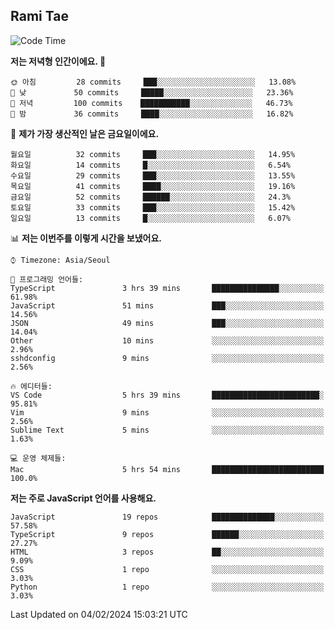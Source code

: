 ## Rami Tae

<!--START_SECTION:waka-->
![Code Time](http://img.shields.io/badge/Code%20Time-1%2C357%20hrs%2058%20mins-blue)

**저는 저녁형 인간이에요. 🦉** 

```text
🌞 아침         28 commits     ███░░░░░░░░░░░░░░░░░░░░░░   13.08% 
🌆 낮　         50 commits     █████░░░░░░░░░░░░░░░░░░░░   23.36% 
🌃 저녁         100 commits    ███████████░░░░░░░░░░░░░░   46.73% 
🌙 밤　         36 commits     ████░░░░░░░░░░░░░░░░░░░░░   16.82%

```
📅 **제가 가장 생산적인 날은 금요일이에요.** 

```text
월요일          32 commits     ███░░░░░░░░░░░░░░░░░░░░░░   14.95% 
화요일          14 commits     █░░░░░░░░░░░░░░░░░░░░░░░░   6.54% 
수요일          29 commits     ███░░░░░░░░░░░░░░░░░░░░░░   13.55% 
목요일          41 commits     ████░░░░░░░░░░░░░░░░░░░░░   19.16% 
금요일          52 commits     ██████░░░░░░░░░░░░░░░░░░░   24.3% 
토요일          33 commits     ███░░░░░░░░░░░░░░░░░░░░░░   15.42% 
일요일          13 commits     █░░░░░░░░░░░░░░░░░░░░░░░░   6.07%

```


📊 **저는 이번주를 이렇게 시간을 보냈어요.** 

```text
⌚︎ Timezone: Asia/Seoul

💬 프로그래밍 언어들: 
TypeScript               3 hrs 39 mins       ███████████████░░░░░░░░░░   61.98% 
JavaScript               51 mins             ███░░░░░░░░░░░░░░░░░░░░░░   14.56% 
JSON                     49 mins             ███░░░░░░░░░░░░░░░░░░░░░░   14.04% 
Other                    10 mins             ░░░░░░░░░░░░░░░░░░░░░░░░░   2.96% 
sshdconfig               9 mins              ░░░░░░░░░░░░░░░░░░░░░░░░░   2.56%

🔥 에디터들: 
VS Code                  5 hrs 39 mins       ████████████████████████░   95.81% 
Vim                      9 mins              ░░░░░░░░░░░░░░░░░░░░░░░░░   2.56% 
Sublime Text             5 mins              ░░░░░░░░░░░░░░░░░░░░░░░░░   1.63%

💻 운영 체제들: 
Mac                      5 hrs 54 mins       █████████████████████████   100.0%

```

**저는 주로 JavaScript 언어를 사용해요.** 

```text
JavaScript               19 repos            ██████████████░░░░░░░░░░░   57.58% 
TypeScript               9 repos             ██████░░░░░░░░░░░░░░░░░░░   27.27% 
HTML                     3 repos             ██░░░░░░░░░░░░░░░░░░░░░░░   9.09% 
CSS                      1 repo              ░░░░░░░░░░░░░░░░░░░░░░░░░   3.03% 
Python                   1 repo              ░░░░░░░░░░░░░░░░░░░░░░░░░   3.03%

```



 Last Updated on 04/02/2024 15:03:21 UTC
<!--END_SECTION:waka-->
